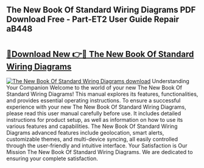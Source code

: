 ## The New Book Of Standard Wiring Diagrams PDF Download Free - Part-ET2 User Guide Repair aB448

# <h2><a href="http://dfmzd16.blite.top/?on=The+New+Book+Of+Standard+Wiring+Diagrams">🔗Download New 👉🔴 The New Book Of Standard Wiring Diagrams</a></h2>

[![The New Book Of Standard Wiring Diagrams download](https://i.imgur.com/lujVjoI.png)](http://dfmzd16.blite.top/?on=The+New+Book+Of+Standard+Wiring+Diagrams)
Understanding Your Companion Welcome to the world of your new The New Book Of Standard Wiring Diagrams! This manual explores its features, functionalities, and provides essential operating instructions. To ensure a successful experience with your new The New Book Of Standard Wiring Diagrams, please read this user manual carefully before use. It includes detailed instructions for product setup, as well as information on how to use its various features and capabilities. The New Book Of Standard Wiring Diagrams advanced features include geolocation, smart alerts, customizable themes, and multi-device syncing, all easily controlled through the user-friendly and intuitive interface. Your Satisfaction is Our Mission The New Book Of Standard Wiring Diagrams. We are dedicated to ensuring your complete satisfaction.
